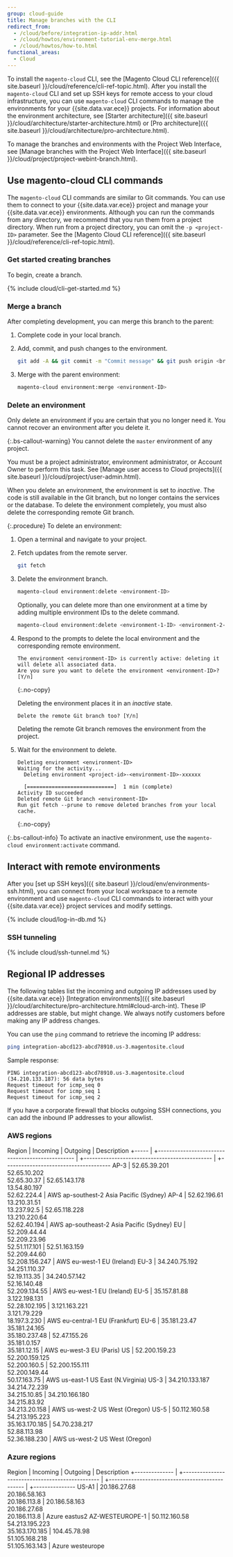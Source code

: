 ```yaml
---
group: cloud-guide
title: Manage branches with the CLI
redirect_from:
  - /cloud/before/integration-ip-addr.html
  - /cloud/howtos/environment-tutorial-env-merge.html
  - /cloud/howtos/how-to.html
functional_areas:
  - Cloud
---
```


To install the `magento-cloud` CLI, see the [Magento Cloud CLI reference]({{ site.baseurl }}/cloud/reference/cli-ref-topic.html). After you install the `magento-cloud` CLI and set up SSH keys for remote access to your cloud infrastructure, you can use `magento-cloud` CLI commands to manage the environments for your {{site.data.var.ece}} projects. For information about the environment architecture, see [Starter architecture]({{ site.baseurl }}/cloud/architecture/starter-architecture.html) or [Pro architecture]({{ site.baseurl }}/cloud/architecture/pro-architecture.html).

To manage the branches and environments with the Project Web Interface, see [Manage branches with the Project Web Interface]({{ site.baseurl }}/cloud/project/project-webint-branch.html).

## Use magento-cloud CLI commands

The `magento-cloud` CLI commands are similar to Git commands. You can use them to connect to your {{site.data.var.ece}} project and manage your {{site.data.var.ece}} environments. Although you can run the commands from any directory, we recommend that you run them from a project directory. When run from a project directory, you can omit the `-p <project-ID>` parameter. See the [Magento Cloud CLI reference]({{ site.baseurl }}/cloud/reference/cli-ref-topic.html).

### Get started creating branches

To begin, create a branch.

{% include cloud/cli-get-started.md %}

### Merge a branch

After completing development, you can merge this branch to the parent:

1. Complete code in your local branch.

1. Add, commit, and push changes to the environment.

   ```bash
   git add -A && git commit -m "Commit message" && git push origin <branch-name>
   ```

1. Merge with the parent environment:

   ```bash
   magento-cloud environment:merge <environment-ID>
   ```

### Delete an environment

Only delete an environment if you are certain that you no longer need it. You cannot recover an environment after you delete it.

{:.bs-callout-warning}
You cannot delete the `master` environment of any project.

You must be a project administrator, environment administrator, or Account Owner to perform this task. See [Manage user access to Cloud projects]({{ site.baseurl }}/cloud/project/user-admin.html).

When you delete an environment, the environment is set to _inactive_. The code is still available in the Git branch, but no longer contains the services or the database. To delete the environment completely, you must also delete the corresponding remote Git branch.

{:.procedure}
To delete an environment:

1. Open a terminal and navigate to your project.

1. Fetch updates from the remote server.

   ```bash
   git fetch
   ```

1. Delete the environment branch.

   ```bash
   magento-cloud environment:delete <environment-ID>
   ```

   Optionally, you can delete more than one environment at a time by adding multiple environment IDs to the delete command.

   ```bash
   magento-cloud environment:delete <environment-1-ID> <environment-2-ID>
   ```

1. Respond to the prompts to delete the local environment and the corresponding remote environment.

   ```terminal
   The environment <environment-ID> is currently active: deleting it will delete all associated data.
   Are you sure you want to delete the environment <environment-ID>? [Y/n]
   ```
   {:.no-copy}

   Deleting the environment places it in an _inactive_ state.

   ```terminal
   Delete the remote Git branch too? [Y/n]
   ```

   Deleting the remote Git branch removes the environment from the project.

1. Wait for the environment to delete.

   ```terminal
   Deleting environment <environment-ID>
   Waiting for the activity...
     Deleting environment <project-id>-<environment-ID>-xxxxxx

     [============================]  1 min (complete)
   Activity ID succeeded
   Deleted remote Git branch <environment-ID>
   Run git fetch --prune to remove deleted branches from your local cache.
   ```
   {:.no-copy}

{:.bs-callout-info}
To activate an inactive environment, use the `magento-cloud environment:activate` command.

## Interact with remote environments

After you [set up SSH keys]({{ site.baseurl }}/cloud/env/environments-ssh.html), you can connect from your local workspace to a remote environment and use `magento-cloud` CLI commands to interact with your {{site.data.var.ece}} project services and modify settings.

{% include cloud/log-in-db.md %}

### SSH tunneling

{% include cloud/ssh-tunnel.md %}

## Regional IP addresses

The following tables list the incoming and outgoing IP addresses used by {{site.data.var.ece}} [Integration environments]({{ site.baseurl }}/cloud/architecture/pro-architecture.html#cloud-arch-int). These IP addresses are stable, but might change. We always notify customers before making any IP address changes.

You can use the `ping` command to retrieve the incoming IP address:

```bash
ping integration-abcd123-abcd78910.us-3.magentosite.cloud
```

Sample response:

```console
PING integration-abcd123-abcd78910.us-3.magentosite.cloud (34.210.133.187): 56 data bytes
Request timeout for icmp_seq 0
Request timeout for icmp_seq 1
Request timeout for icmp_seq 2
```

If you have a corporate firewall that blocks outgoing SSH connections, you can add the inbound IP addresses to your allowlist.

### AWS regions

Region | Incoming                                          | Outgoing                                        | Description
+----- | +------------------------------------------------ | +---------------------------------------------- | +--------------------------------------
AP-3   | 52.65.39.201<br>52.65.10.202<br>52.65.30.37       | 52.65.143.178<br>13.54.80.197<br>52.62.224.4    | AWS ap-southest-2 Asia Pacific (Sydney)
AP-4   | 52.62.196.61<br>13.210.31.51<br>13.237.92.5       | 52.65.118.228<br>13.210.220.64<br>52.62.40.194  | AWS ap-southeast-2 Asia Pacific (Sydney)
EU     | 52.209.44.44<br>52.209.23.96<br>52.51.117.101     | 52.51.163.159<br>52.209.44.60<br>52.208.156.247 | AWS eu-west-1 EU (Ireland)
EU-3   | 34.240.75.192<br>34.251.110.37<br>52.19.113.35    | 34.240.57.142<br>52.16.140.48<br>52.209.134.55  | AWS eu-west-1 EU (Ireland)
EU-5   | 35.157.81.88<br>3.122.198.131<br>52.28.102.195    | 3.121.163.221<br>3.121.79.229<br>18.197.3.230   | AWS eu-central-1 EU (Frankfurt)
EU-6   | 35.181.23.47<br>35.181.24.165<br>35.180.237.48    | 52.47.155.26<br>35.181.0.157<br>35.181.12.15    | AWS eu-west-3 EU (Paris)
US     | 52.200.159.23<br>52.200.159.125<br>52.200.160.5   | 52.200.155.111<br>52.200.149.44<br>50.17.163.75 | AWS us-east-1 US East (N.Virginia)
US-3   | 34.210.133.187<br>34.214.72.239<br>34.215.10.85   | 34.210.166.180<br>34.215.83.92<br>34.213.20.158 | AWS us-west-2 US West (Oregon)
US-5   | 50.112.160.58<br>54.213.195.223<br>35.163.170.185 | 54.70.238.217<br>52.88.113.98<br>52.36.188.230  | AWS us-west-2 US West (Oregon)

### Azure regions

Region          | Incoming                                          | Outgoing                                         | Description
+-------------- | +------------------------------------------------ | +----------------------------------------------- | +---------------
US-A1           | 20.186.27.68<br>20.186.58.163<br>20.186.113.8     | 20.186.58.163<br>20.186.27.68<br>20.186.113.8    | Azure eastus2
AZ-WESTEUROPE-1 | 50.112.160.58<br>54.213.195.223<br>35.163.170.185 | 104.45.78.98<br>51.105.168.218<br>51.105.163.143 | Azure westeurope
